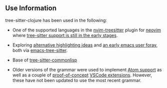 ## Use Information

tree-sitter-clojure has been used in the following:

* One of the supported languages in the [nvim-treesitter](https://github.com/nvim-treesitter/nvim-treesitter#supported-languages) plugin for 
[neovim](https://github.com/neovim/neovim) where [tree-sitter support is still in the early stages](https://neovim.io/news/2021/07).

* Exploring [alternative highlighting ideas](https://github.com/ubolonton/emacs-tree-sitter/issues/68) and [an early emacs user foray](https://ag91.github.io/blog/2021/06/22/how-(simple-is)-to-install-a-clojure-tree-sitter-grammar-and-use-it-from-emacs/), both via [emacs-tree-sitter](https://github.com/ubolonton/emacs-tree-sitter).

* Base of [tree-sitter-commonlisp](https://github.com/theHamsta/tree-sitter-commonlisp)

* Older versions of the grammar were used to implement [Atom support](https://github.com/sogaiu/language-clojure/tree/tree-sitter-clojure) as well as a couple of [proof-of-concept](https://github.com/sogaiu/vscode-clojure-defs) 
[VSCode extensions](https://github.com/sogaiu/vscode-clojure-colorizer).  However, these have not been updated to use the most recent grammar.

